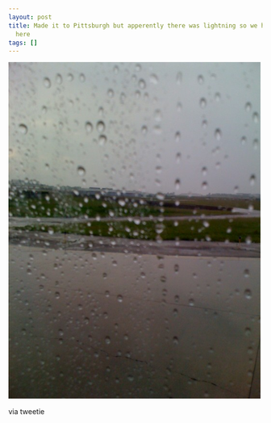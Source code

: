 ```yaml
---
layout: post
title: Made it to Pittsburgh but apperently there was lightning so we have to sit
  here
tags: []
---
```


<p>
<div class='p_embed p_image_embed'>
<img alt="Image" height="667" src="/images/9255194-image.jpg" width="500" />

</div>
</p>
<div class="posterous_quote_citation">
via tweetie

</div>
